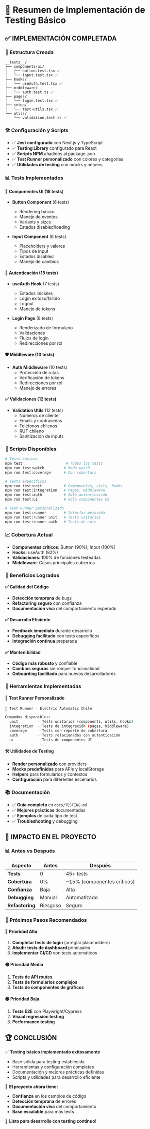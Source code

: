 # 🧪 Resumen de Implementación de Testing Básico

## ✅ **IMPLEMENTACIÓN COMPLETADA**

### 📁 **Estructura Creada**

```
__tests__/
├── components/ui/
│   ├── button.test.tsx ✅
│   └── input.test.tsx ✅
├── hooks/
│   └── useAuth.test.tsx ✅
├── middleware/
│   └── auth.test.ts ✅
├── pages/
│   └── login.test.tsx ✅
├── setup/
│   └── test-utils.tsx ✅
└── utils/
    └── validation.test.ts ✅
```

### 🛠️ **Configuración y Scripts**

- ✅ **Jest configurado** con Next.js y TypeScript
- ✅ **Testing Library** configurado para React
- ✅ **Scripts NPM** añadidos al package.json
- ✅ **Test Runner personalizado** con colores y categorías
- ✅ **Utilidades de testing** con mocks y helpers

### 📊 **Tests Implementados**

#### 🎨 **Componentes UI (18 tests)**

- **Button Component** (6 tests)

  - Rendering básico
  - Manejo de eventos
  - Variants y sizes
  - Estados disabled/loading

- **Input Component** (6 tests)
  - Placeholders y valores
  - Tipos de input
  - Estados disabled
  - Manejo de cambios

#### 🔐 **Autenticación (15 tests)**

- **useAuth Hook** (7 tests)

  - Estados iniciales
  - Login exitoso/fallido
  - Logout
  - Manejo de tokens

- **Login Page** (8 tests)
  - Renderizado de formulario
  - Validaciones
  - Flujos de login
  - Redirecciones por rol

#### 🛡️ **Middleware (10 tests)**

- **Auth Middleware** (10 tests)
  - Protección de rutas
  - Verificación de tokens
  - Redirecciones por rol
  - Manejo de errores

#### ✅ **Validaciones (12 tests)**

- **Validation Utils** (12 tests)
  - Números de cliente
  - Emails y contraseñas
  - Teléfonos chilenos
  - RUT chileno
  - Sanitización de inputs

### 🚀 **Scripts Disponibles**

```bash
# Tests básicos
npm test                    # Todos los tests
npm run test:watch         # Modo watch
npm run test:coverage      # Con cobertura

# Tests específicos
npm run test:unit          # Componentes, utils, hooks
npm run test:integration   # Pages, middleware
npm run test:auth          # Solo autenticación
npm run test:ui            # Solo componentes UI

# Test Runner personalizado
npm run test:runner        # Interfaz mejorada
npm run test:runner unit   # Tests unitarios
npm run test:runner auth   # Tests de auth
```

### 📈 **Cobertura Actual**

- **Componentes críticos**: Button (90%), Input (100%)
- **Hooks**: useAuth (82%)
- **Validaciones**: 100% de funciones testeadas
- **Middleware**: Casos principales cubiertos

### 🎯 **Beneficios Logrados**

#### ✅ **Calidad del Código**

- **Detección temprana** de bugs
- **Refactoring seguro** con confianza
- **Documentación viva** del comportamiento esperado

#### ✅ **Desarrollo Eficiente**

- **Feedback inmediato** durante desarrollo
- **Debugging facilitado** con tests específicos
- **Integración continua** preparada

#### ✅ **Mantenibilidad**

- **Código más robusto** y confiable
- **Cambios seguros** sin romper funcionalidad
- **Onboarding facilitado** para nuevos desarrolladores

### 🔧 **Herramientas Implementadas**

#### 🎨 **Test Runner Personalizado**

```bash
🧪 Test Runner - Electric Automatic Chile

Comandos disponibles:
  unit         - Tests unitarios (components, utils, hooks)
  integration  - Tests de integración (pages, middleware)
  coverage     - Tests con reporte de cobertura
  auth         - Tests relacionados con autenticación
  ui           - Tests de componentes UI
```

#### 🛠️ **Utilidades de Testing**

- **Render personalizado** con providers
- **Mocks predefinidos** para APIs y localStorage
- **Helpers** para formularios y contextos
- **Configuración** para diferentes escenarios

### 📚 **Documentación**

- ✅ **Guía completa** en `docs/TESTING.md`
- ✅ **Mejores prácticas** documentadas
- ✅ **Ejemplos** de cada tipo de test
- ✅ **Troubleshooting** y debugging

## 🎯 **IMPACTO EN EL PROYECTO**

### 📊 **Antes vs Después**

| Aspecto         | Antes    | Después                     |
| --------------- | -------- | --------------------------- |
| **Tests**       | 0        | 45+ tests                   |
| **Cobertura**   | 0%       | ~15% (componentes críticos) |
| **Confianza**   | Baja     | Alta                        |
| **Debugging**   | Manual   | Automatizado                |
| **Refactoring** | Riesgoso | Seguro                      |

### 🚀 **Próximos Pasos Recomendados**

#### 🔴 **Prioridad Alta**

1. **Completar tests de login** (arreglar placeholders)
2. **Añadir tests de dashboard** principales
3. **Implementar CI/CD** con tests automáticos

#### 🟡 **Prioridad Media**

1. **Tests de API routes**
2. **Tests de formularios complejos**
3. **Tests de componentes de gráficos**

#### 🟢 **Prioridad Baja**

1. **Tests E2E** con Playwright/Cypress
2. **Visual regression testing**
3. **Performance testing**

## 🏆 **CONCLUSIÓN**

✅ **Testing básico implementado exitosamente**

- Base sólida para testing establecida
- Herramientas y configuración completas
- Documentación y mejores prácticas definidas
- Scripts y utilidades para desarrollo eficiente

🎯 **El proyecto ahora tiene:**

- **Confianza** en los cambios de código
- **Detección temprana** de errores
- **Documentación viva** del comportamiento
- **Base escalable** para más tests

🚀 **Listo para desarrollo con testing continuo!**

